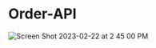 # Order-API
![Screen Shot 2023-02-22 at 2 45 00 PM](https://user-images.githubusercontent.com/19741911/220755051-d79d8718-4ec5-4951-bd8f-2e9137aeb615.png)
